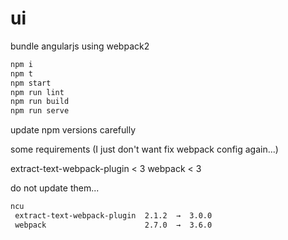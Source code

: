 # ui

bundle angularjs using webpack2

```bash
npm i
npm t
npm start
npm run lint
npm run build
npm run serve
```

update npm versions carefully

some requirements (I just don't want fix webpack config again...)

extract-text-webpack-plugin < 3
webpack < 3

do not update them...

```bash
ncu
 extract-text-webpack-plugin  2.1.2  →  3.0.0 
 webpack                      2.7.0  →  3.6.0 
```
